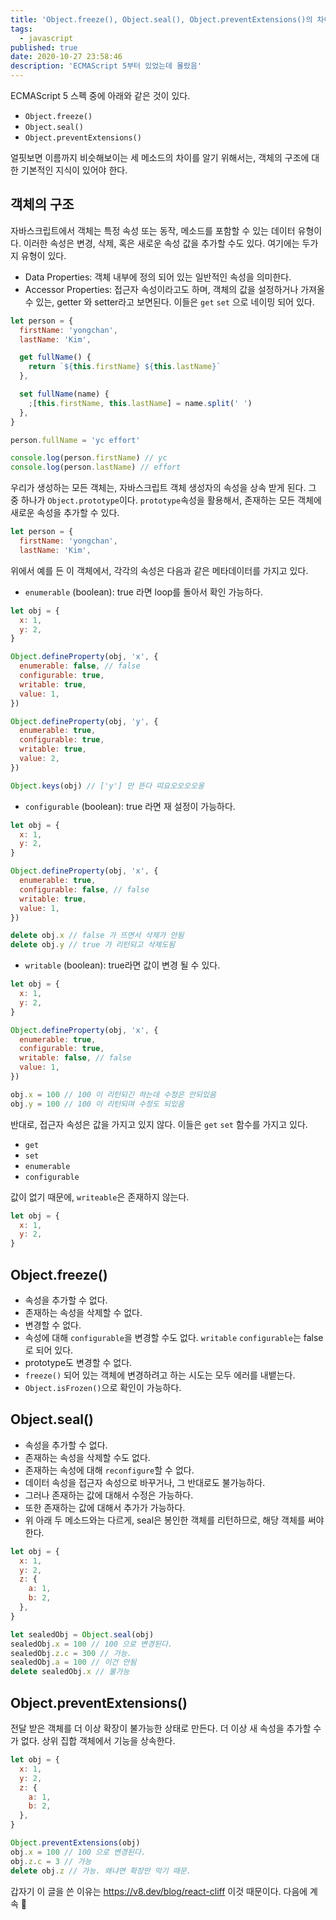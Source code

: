 ```yaml
---
title: 'Object.freeze(), Object.seal(), Object.preventExtensions()의 차이'
tags:
  - javascript
published: true
date: 2020-10-27 23:58:46
description: 'ECMAScript 5부터 있었는데 몰랐음'
---
```


ECMAScript 5 스펙 중에 아래와 같은 것이 있다.

- `Object.freeze()`
- `Object.seal()`
- `Object.preventExtensions()`

얼핏보면 이름까지 비슷해보이는 세 메소드의 차이를 알기 위해서는, 객체의 구조에 대한 기본적인 지식이 있어야 한다.

## 객체의 구조

자바스크립트에서 객체는 특정 속성 또는 동작, 메소드를 포함할 수 있는 데이터 유형이다. 이러한 속성은 변경, 삭제, 혹은 새로운 속성 값을 추가할 수도 있다. 여기에는 두가지 유형이 있다.

- Data Properties: 객체 내부에 정의 되어 있는 일반적인 속성을 의미한다.
- Accessor Properties: 접근자 속성이라고도 하며, 객체의 값을 설정하거나 가져올 수 있는, getter 와 setter라고 보면된다. 이들은 `get` `set` 으로 네이밍 되어 있다.

```javascript
let person = {
  firstName: 'yongchan',
  lastName: 'Kim',

  get fullName() {
    return `${this.firstName} ${this.lastName}`
  },

  set fullName(name) {
    ;[this.firstName, this.lastName] = name.split(' ')
  },
}

person.fullName = 'yc effort'

console.log(person.firstName) // yc
console.log(person.lastName) // effort
```

우리가 생성하는 모든 객체는, 자바스크립트 객체 생성자의 속성을 상속 받게 된다. 그 중 하나가 `Object.prototype`이다. `prototype`속성을 활용해서, 존재하는 모든 객체에 새로운 속성을 추가할 수 있다.

```javascript
let person = {
  firstName: 'yongchan',
  lastName: 'Kim',
```

위에서 예를 든 이 객체에서, 각각의 속성은 다음과 같은 메타데이터를 가지고 있다.

- `enumerable` (boolean): true 라면 loop를 돌아서 확인 가능하다.

```javascript
let obj = {
  x: 1,
  y: 2,
}

Object.defineProperty(obj, 'x', {
  enumerable: false, // false
  configurable: true,
  writable: true,
  value: 1,
})

Object.defineProperty(obj, 'y', {
  enumerable: true,
  configurable: true,
  writable: true,
  value: 2,
})

Object.keys(obj) // ['y'] 만 뜬다 띠요오오오오옹
```

- `configurable` (boolean): true 라면 재 설정이 가능하다.

```javascript
let obj = {
  x: 1,
  y: 2,
}

Object.defineProperty(obj, 'x', {
  enumerable: true,
  configurable: false, // false
  writable: true,
  value: 1,
})

delete obj.x // false 가 뜨면서 삭제가 안됨
delete obj.y // true 가 리턴되고 삭제도됨
```

- `writable` (boolean): true라면 값이 변경 될 수 있다.

```javascript
let obj = {
  x: 1,
  y: 2,
}

Object.defineProperty(obj, 'x', {
  enumerable: true,
  configurable: true,
  writable: false, // false
  value: 1,
})

obj.x = 100 // 100 이 리턴되긴 하는데 수정은 안되있음
obj.y = 100 // 100 이 리턴되며 수정도 되있음
```

반대로, 접근자 속성은 값을 가지고 있지 않다. 이들은 `get` `set` 함수를 가지고 있다.

- `get`
- `set`
- `enumerable`
- `configurable`

값이 없기 때문에, `writeable`은 존재하지 않는다.

```javascript
let obj = {
  x: 1,
  y: 2,
}
```

## Object.freeze()

- 속성을 추가할 수 없다.
- 존재하는 속성을 삭제할 수 없다.
- 변경할 수 없다.
- 속성에 대해 `configurable`을 변경할 수도 없다. `writable` `configurable`는 false로 되어 있다.
- prototype도 변경할 수 없다.
- `freeze()` 되어 있는 객체에 변경하려고 하는 시도는 모두 에러를 내뱉는다.
- `Object.isFrozen()`으로 확인이 가능하다.

## Object.seal()

- 속성을 추가할 수 없다.
- 존재하는 속성을 삭제할 수도 없다.
- 존재하는 속성에 대해 `reconfigure`할 수 없다.
- 데이터 속성을 접근자 속성으로 바꾸거나, 그 반대로도 불가능하다.
- 그러나 존재하는 값에 대해서 수정은 가능하다.
- 또한 존재하는 값에 대해서 추가가 가능하다.
- 위 아래 두 메소드와는 다르게, seal은 봉인한 객체를 리턴하므로, 해당 객체를 써야 한다.

```javascript
let obj = {
  x: 1,
  y: 2,
  z: {
    a: 1,
    b: 2,
  },
}

let sealedObj = Object.seal(obj)
sealedObj.x = 100 // 100 으로 변경된다.
sealedObj.z.c = 300 // 가능.
sealedObj.a = 100 // 이건 안됨
delete sealedObj.x // 불가능
```

## Object.preventExtensions()

전달 받은 객체를 더 이상 확장이 불가능한 상태로 만든다. 더 이상 새 속성을 추가할 수가 없다. 상위 집합 객체에서 기능을 상속한다.

```javascript
let obj = {
  x: 1,
  y: 2,
  z: {
    a: 1,
    b: 2,
  },
}

Object.preventExtensions(obj)
obj.x = 100 // 100 으로 변경된다.
obj.z.c = 3 // 가능
delete obj.z // 가능. 왜냐면 확장만 막기 때문.
```

갑자기 이 글을 쓴 이유는 https://v8.dev/blog/react-cliff 이것 때문이다. 다음에 계속 🤔